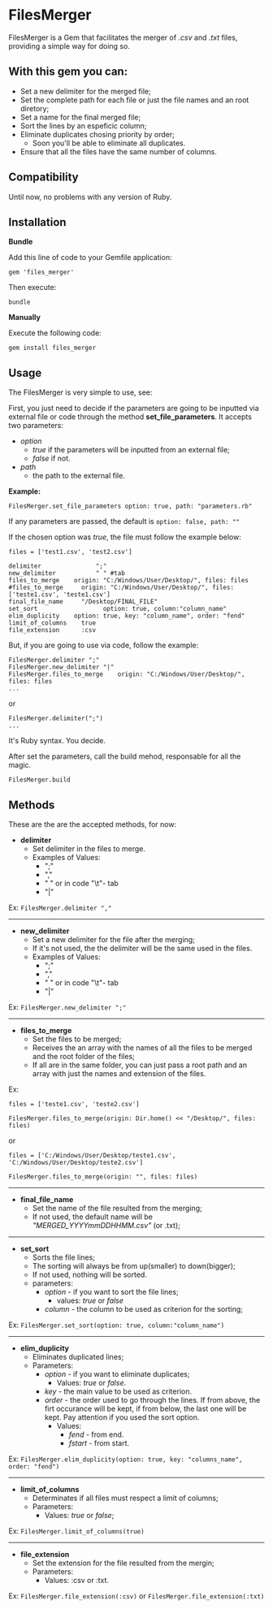 # FilesMerger

FilesMerger is a Gem that facilitates the merger of _*.csv*_ and _*.txt*_ files, providing a simple way for doing so.

## With this gem you can:

* Set a new delimiter for the merged file;
* Set the complete path for each file or just the file names and an root diretory;
* Set a name for the final merged file;
* Sort the lines by an espeficic column;
* Eliminate duplicates chosing priority by order;
  * Soon you'll be able to eliminate all duplicates.
* Ensure that all the files have the same number of columns.

## Compatibility

Until now, no problems with any version of Ruby.

## Installation

**Bundle**

Add this line of code to your Gemfile application:

`gem 'files_merger'`

Then execute:

`bundle`

**Manually**

Execute the following code:

`gem install files_merger`

## Usage

The FilesMerger is very simple to use, see:

First, you just need to decide if the parameters are going to be inputted via external file or code through the method **set_file_parameters**. It accepts two parameters:

* _option_
  * *true* if the parameters will be inputted from an external file;
  * *false* if not.
* _path_
  * the path to the external file.

**Example:**

`FilesMerger.set_file_parameters option: true, path: "parameters.rb"`

If any parameters are passed, the default is
`option: false, path: ""`

If the chosen option was *true*, the file must follow the example below:

```
files = ['test1.csv', 'test2.csv']

delimiter 				";"
new_delimiter			" " #tab
files_to_merge    origin: "C:/Windows/User/Desktop/", files: files
#files_to_merge		origin: "C:/Windows/User/Desktop/", files: ['teste1.csv', 'teste1.csv']
final_file_name		"/Desktop/FINAL_FILE"
set_sort 				  option: true, column:"column_name"
elim_duplicity    option: true, key: "column_name", order: "fend"
limit_of_columns	true
file_extension		:csv
```

But, if you are going to use via code, follow the example:

```
FilesMerger.delimiter ";"
FilesMerger.new_delimiter "|"
FilesMerger.files_to_merge    origin: "C:/Windows/User/Desktop/", files: files
...
```
or
```
FilesMerger.delimiter(";")
...
```

It's Ruby syntax. You decide.

After set the parameters, call the build mehod, responsable for all the magic.

`FilesMerger.build`

## Methods

These are the are the accepted methods, for now:

* **delimiter**
  * Set delimiter in the files to merge.
  * Examples of Values:
    * ";"
    * ","
    * " " or in code "\\t"- tab
    * "|"

Ex:
`FilesMerger.delimiter ","`

***
* **new_delimiter**
  * Set a new delimiter for the file after the merging;
  * If it's not used, the the delimiter will be the same used in the files.
  * Examples of Values:
    * ";"
    * ","
    * " " or in code "\\t"- tab
    * "|"

Ex:
`FilesMerger.new_delimiter ";"`

***
* **files_to_merge**
  * Set the files to be merged;
  * Receives the an array with the names of all the files to be merged and the root folder of the files;
  * If all are in the same folder, you can just pass a root path and an array with just the names and extension of the files.

Ex:
```
files = ['teste1.csv', 'teste2.csv']

FilesMerger.files_to_merge(origin: Dir.home() << "/Desktop/", files: files)
```

or

```
files = ['C:/Windows/User/Desktop/teste1.csv', 'C:/Windows/User/Desktop/teste2.csv']

FilesMerger.files_to_merge(origin: "", files: files)
```

***
* **final_file_name**
  * Set the name of the file resulted from the merging;
  * If not used, the default name will be _"MERGED_YYYYmmDDHHMM.csv"_ (or .txt);

***
* **set_sort**
  * Sorts the file lines;
  * The sorting will always be from up(smaller) to down(bigger);
  * If not used, nothing will be sorted.
  * parameters:
    * _option_ - if you want to sort the file lines;
      * values: *true* or *false*
    * _column_ - the column to be used as criterion for the sorting;

Ex:
`FilesMerger.set_sort(option: true, column:"column_name")`

***
* **elim_duplicity**
  * Eliminates duplicated lines;
  * Parameters:
    * _option_ - if you want to eliminate duplicates;
      * Values: *true* or *false*.
    * _key_ - the main value to be used as criterion.
    * _order_ - the order used to go through the lines. If from above, the firt occurance will be kept, if from below, the last one will be kept. Pay attention if you used the sort option.
      * Values:
        * *fend* - from end.
        * *fstart* - from start.

Ex:
`FilesMerger.elim_duplicity(option: true, key: "columns_name", order: "fend")`

***
* **limit_of_columns**
  * Determinates if all files must respect a limit of columns;
  * Parameters:
    * Values: _true_ or _false_;

Ex:
`FilesMerger.limit_of_columns(true)`

***
* **file_extension**
  * Set the extension for the file resulted from the mergin;
  * Parameters:
    * Values: :csv or :txt.

Ex:
`FilesMerger.file_extension(:csv)`
or
`FilesMerger.file_extension(:txt)`
